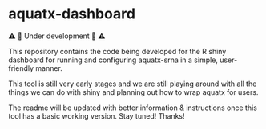 # aquatx-dashboard
:warning: :construction: Under development :construction: :warning:

This repository contains the code being developed for the R shiny dashboard for running and configuring aquatx-srna in a simple, user-friendly manner. 

This tool is still very early stages and we are still playing around with all the things we can do with shiny and planning out how to wrap aquatx for users.

The readme will be updated with better information & instructions once this tool has a basic working version. Stay tuned! Thanks!
